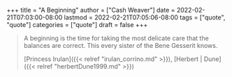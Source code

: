 +++
title = "A Beginning"
author = ["Cash Weaver"]
date = 2022-02-21T07:03:00-08:00
lastmod = 2022-02-21T07:05:06-08:00
tags = ["quote", "quote"]
categories = ["quote"]
draft = false
+++

> A beginning is the time for taking the most delicate care that the balances are correct. This every sister of the Bene Gesserit knows.
>
> [Princess Irulan]({{< relref "irulan_corrino.md" >}}), [Herbert | Dune]({{< relref "herbertDune1999.md" >}})
